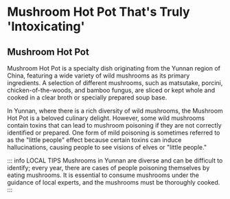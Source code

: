 # Mushroom Hot Pot That's Truly 'Intoxicating'

## Mushroom Hot Pot

Mushroom Hot Pot is a specialty dish originating from the Yunnan region of China, featuring a wide variety of wild mushrooms as its primary ingredients. A selection of different mushrooms, such as matsutake, porcini, chicken-of-the-woods, and bamboo fungus, are sliced or kept whole and cooked in a clear broth or specially prepared soup base.

In Yunnan, where there is a rich diversity of wild mushrooms, the Mushroom Hot Pot is a beloved culinary delight. However, some wild mushrooms contain toxins that can lead to mushroom poisoning if they are not correctly identified or prepared. One form of mild poisoning is sometimes referred to as the "little people" effect because certain toxins can induce hallucinations, causing people to see visions of elves or "little people."

<YouTube link="https://youtu.be/DCWZirRWGUo?si=LOcivksEYN9lAg-x">
<template #cover><img src="../../assets/youtube/magic-mushroom-hotpot-in-yunan.jpg" /></template>
<template #title>MAGIC MUSHROOM HOTPOT in Yunnan, China</template>
<template #author>Two Mad Explorers</template>
<template #description>We had to try the wild mushroom hotpot of Yunnan, China.</template>
</YouTube>

::: info LOCAL TIPS
Mushrooms in Yunnan are diverse and can be difficult to identify; every year, there are cases of people poisoning themselves by eating mushrooms. It is essential to consume mushrooms under the guidance of local experts, and the mushrooms must be thoroughly cooked.
:::